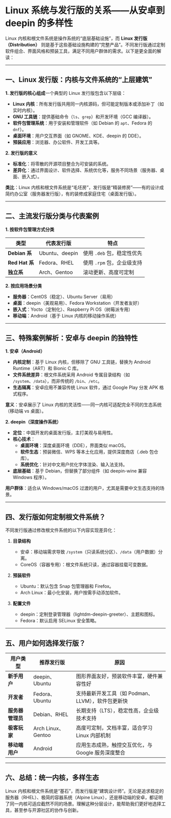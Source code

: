 # Linux 系统与发行版的关系——从安卓到 deepin 的多样性

Linux 内核和根文件系统是操作系统的“底层基础设施”，而 **Linux 发行版（Distribution）** 则是基于这些基础设施构建的“完整产品”。不同发行版通过定制软件组合、界面风格和预装工具，满足不同用户群体的需求。以下是更全面的解读：

---

## 一、Linux 发行版：内核与文件系统的“上层建筑”

**1. 发行版的核心组成**一个典型的 Linux 发行版包含以下层级：

- **Linux 内核**：所有发行版共用同一内核源码，但可能定制版本或添加补丁（如实时内核）。
- **GNU 工具链**：提供基础命令（`ls`、`grep`）和开发环境（GCC 编译器）。
- **软件包管理系统**：用于安装和管理软件（如 Debian 的 `apt`、Fedora 的 `dnf`）。
- **桌面环境**：用户交互界面（如 GNOME、KDE、deepin 的 DDE）。
- **预装应用**：浏览器、办公软件、开发工具等。

**2. 发行版的意义**

- **标准化**：将零散的开源项目整合为可安装的系统。
- **差异化**：通过界面设计、软件选择、系统优化等，服务不同场景（服务器、桌面、嵌入式）。

**类比**：Linux 内核和根文件系统是“毛坯房”，发行版是“精装修房”——有的设计成简约办公室（服务器发行版），有的装修成家庭住宅（桌面发行版）。

---

## 二、主流发行版分类与代表案例

**1. 按软件包管理方式分类**

| 类型                 | 代表发行版     | 特点                         |
| -------------------- | -------------- | ---------------------------- |
| **Debian 系**  | Ubuntu、deepin | 使用 `.deb` 包，稳定性优先 |
| **Red Hat 系** | Fedora、RHEL   | 使用 `.rpm` 包，企业级支持 |
| **独立系**     | Arch、Gentoo   | 滚动更新、高度可定制         |

**2. 按应用场景分类**

- **服务器**：CentOS（稳定）、Ubuntu Server（易用）
- **桌面**：deepin（美观易用）、Fedora Workstation（开发者友好）
- **嵌入式**：Yocto（定制化）、Raspberry Pi OS（树莓派专用）
- **移动端**：Android（基于 Linux 内核的移动操作系统）

---

## 三、特殊案例解析：安卓与 deepin 的独特性

**1. 安卓（Android）**

- **内核定制**：基于 Linux 内核，但移除了 GNU 工具链，替换为 Android Runtime（ART）和 Bionic C 库。
- **文件系统差异**：根文件系统采用 Android 专属目录结构（如 `/system`、`/data`），而非传统的 `/bin`、`/etc`。
- **生态隔离**：安卓应用不兼容传统 Linux 软件，通过 Google Play 分发 APK 格式程序。

**意义**：安卓展示了 Linux 内核的灵活性——同一内核可适配完全不同的生态系统（移动端 vs 桌面）。

**2. deepin（深度操作系统）**

- **定位**：中国开发的桌面发行版，主打美观与易用性。
- **核心技术**：
  - **桌面环境**：深度桌面环境（DDE），界面类似 macOS。
  - **软件生态**：预装微信、WPS 等本土化应用，提供深度商店（.deb 包仓库）。
  - **系统优化**：针对中文用户优化字体渲染、输入法支持。
- **底层基础**：基于 Debian，但替换了部分组件（如 deepin-wine 兼容 Windows 程序）。

**用户群体**：适合从 Windows/macOS 过渡的用户，尤其是需要中文生态支持的场景。

---

## 四、发行版如何定制根文件系统？

不同发行版通过修改根文件系统的以下内容实现差异化：

1. **目录结构**

   - 安卓：移动端需求导致 `/system`（只读系统分区）、`/data`（用户数据）分离。
   - CoreOS（容器专用）：根文件系统只读，通过容器挂载可变数据。
2. **预装软件**

   - Ubuntu：默认包含 Snap 包管理器和 Firefox。
   - Arch Linux：最小化安装，用户按需手动添加软件。
3. **配置文件**

   - deepin：定制登录管理器（lightdm-deepin-greeter）、主题和图标。
   - Fedora：默认启用 SELinux 安全策略。

---

## 五、用户如何选择发行版？

| 用户类型               | 推荐发行版         | 原因                                               |
| ---------------------- | ------------------ | -------------------------------------------------- |
| **新手用户**     | deepin、Ubuntu     | 图形界面友好，预装软件丰富，硬件兼容性好           |
| **开发者**       | Fedora、Ubuntu     | 支持最新开发工具（如 Podman、LLVM），软件包更新快  |
| **服务器管理员** | Debian、RHEL       | 长期支持（LTS），稳定性高，企业级技术支持          |
| **极客玩家**     | Arch Linux、Gentoo | 高度可定制，文档丰富，适合学习 Linux 内部机制      |
| **移动端用户**   | Android            | 应用生态成熟，触控交互优化，与 Google 服务深度整合 |

---

## 六、总结：统一内核，多样生态

Linux 内核和根文件系统是“基石”，而发行版是“建筑设计师”。无论是追求稳定的服务器（RHEL）、极简的容器系统（Alpine Linux），还是移动端的安卓，都证明了同一内核可适应截然不同的场景。理解这种分层设计，能帮助我们更好地选择工具，甚至参与开源社区的协作与创新。
